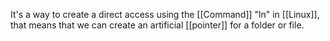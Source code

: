 It's a way to create a direct access using the [[Command]] "ln" in [[Linux]], that means that we can create an artificial [[pointer]] for a folder or file. 
